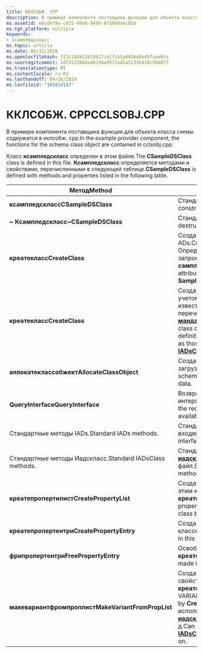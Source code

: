 ```yaml
---
title: ККЛСОБЖ. CPP
description: В примере компонента поставщика функции для объекта класса схемы содержатся в кклсобж. cpp.
ms.assetid: e8cdef8e-c031-49e0-9496-871064aec8bd
ms.tgt_platform: multiple
keywords:
- ксампледскласс
ms.topic: article
ms.date: 05/31/2018
ms.openlocfilehash: f23c198413819627ce1fcb5a605bd8e45faae0ce
ms.sourcegitcommit: 2d531328b6ed82d4ad971a45a5131b430c5866f7
ms.translationtype: MT
ms.contentlocale: ru-RU
ms.lasthandoff: 09/16/2019
ms.locfileid: "105654147"
---
```

# <a name="cclsobjcpp"></a><span data-ttu-id="48aa2-104">ККЛСОБЖ. CPP</span><span class="sxs-lookup"><span data-stu-id="48aa2-104">CCLSOBJ.CPP</span></span>

<span data-ttu-id="48aa2-105">В примере компонента поставщика функции для объекта класса схемы содержатся в кклсобж. cpp.</span><span class="sxs-lookup"><span data-stu-id="48aa2-105">In the example provider component, the functions for the schema class object are contained in cclsobj.cpp.</span></span>

<span data-ttu-id="48aa2-106">Класс **ксампледскласс** определен в этом файле.</span><span class="sxs-lookup"><span data-stu-id="48aa2-106">The **CSampleDSClass** class is defined in this file.</span></span> <span data-ttu-id="48aa2-107">**Ксампледскласс** определяется методами и свойствами, перечисленными в следующей таблице.</span><span class="sxs-lookup"><span data-stu-id="48aa2-107">**CSampleDSClass** is defined with methods and properties listed in the following table.</span></span>



| <span data-ttu-id="48aa2-108">Метод</span><span class="sxs-lookup"><span data-stu-id="48aa2-108">Method</span></span>                      | <span data-ttu-id="48aa2-109">Описание</span><span class="sxs-lookup"><span data-stu-id="48aa2-109">Description</span></span>                                                                                                                                                                                                |
|-----------------------------|------------------------------------------------------------------------------------------------------------------------------------------------------------------------------------------------------------|
| <span data-ttu-id="48aa2-110">**ксампледскласс**</span><span class="sxs-lookup"><span data-stu-id="48aa2-110">**CSampleDSClass**</span></span>          | <span data-ttu-id="48aa2-111">Стандартный конструктор.</span><span class="sxs-lookup"><span data-stu-id="48aa2-111">Standard constructor.</span></span>                                                                                                                                                                                      |
| <span data-ttu-id="48aa2-112">**~ Ксампледскласс**</span><span class="sxs-lookup"><span data-stu-id="48aa2-112">**~CSampleDSClass**</span></span>         | <span data-ttu-id="48aa2-113">Стандартный деструктор.</span><span class="sxs-lookup"><span data-stu-id="48aa2-113">Standard destructor.</span></span>                                                                                                                                                                                       |
| <span data-ttu-id="48aa2-114">**креатекласс**</span><span class="sxs-lookup"><span data-stu-id="48aa2-114">**CreateClass**</span></span>             | <span data-ttu-id="48aa2-115">Создайте объект класса схемы ADs.</span><span class="sxs-lookup"><span data-stu-id="48aa2-115">Create an ADs schema class object.</span></span> <span data-ttu-id="48aa2-116">Определение атрибутов уточняющих запросов путем вызова **сампледсжетклассдефинитион**.</span><span class="sxs-lookup"><span data-stu-id="48aa2-116">Lookup attribute definitions by calling **SampleDSGetClassDefinition**.</span></span>                                                                                                 |
| <span data-ttu-id="48aa2-117">**креатекласс**</span><span class="sxs-lookup"><span data-stu-id="48aa2-117">**CreateClass**</span></span>             | <span data-ttu-id="48aa2-118">Создайте объект класса схемы с учетом определений атрибутов, задав известные атрибуты, такие как перечисленные в [**иадскласс:: мандаторяттрибутес**](iadsclass-property-methods.md).</span><span class="sxs-lookup"><span data-stu-id="48aa2-118">Create a schema class object, given the attribute definitions, setting known attributes, such as those listed in [**IADsClass::MandatoryAttributes**](iadsclass-property-methods.md).</span></span>                     |
| <span data-ttu-id="48aa2-119">**аллокатеклассобжект**</span><span class="sxs-lookup"><span data-stu-id="48aa2-119">**AllocateClassObject**</span></span>     | <span data-ttu-id="48aa2-120">Создайте объект класса схемы и загрузите его данные типа.</span><span class="sxs-lookup"><span data-stu-id="48aa2-120">Create a schema class object and load its type data.</span></span>                                                                                                                                                       |
| <span data-ttu-id="48aa2-121">**QueryInterface**</span><span class="sxs-lookup"><span data-stu-id="48aa2-121">**QueryInterface**</span></span>          | <span data-ttu-id="48aa2-122">Возвращает запрошенный указатель интерфейса, если он доступен.</span><span class="sxs-lookup"><span data-stu-id="48aa2-122">Return the requested interface pointer, if available.</span></span>                                                                                                                                                      |
| <span data-ttu-id="48aa2-123">Стандартные методы IADs.</span><span class="sxs-lookup"><span data-stu-id="48aa2-123">Standard IADs methods.</span></span>      | <span data-ttu-id="48aa2-124">Стандартные методы интерфейса [**iAds**](/windows/desktop/api/Iads/nn-iads-iads) , входящие в этот файл.</span><span class="sxs-lookup"><span data-stu-id="48aa2-124">Standard [**IADs**](/windows/desktop/api/Iads/nn-iads-iads) interface methods included in this file.</span></span>                                                                                                                                     |
| <span data-ttu-id="48aa2-125">Стандартные методы Иадскласс.</span><span class="sxs-lookup"><span data-stu-id="48aa2-125">Standard IADsClass methods.</span></span> | <span data-ttu-id="48aa2-126">Стандартные методы интерфейса [**иадскласс**](/windows/desktop/api/Iads/nn-iads-iadsclass) , входящие в этот файл.</span><span class="sxs-lookup"><span data-stu-id="48aa2-126">Standard [**IADsClass**](/windows/desktop/api/Iads/nn-iads-iadsclass) interface methods included in this file.</span></span>                                                                                                                           |
| <span data-ttu-id="48aa2-127">**креатепропертилист**</span><span class="sxs-lookup"><span data-stu-id="48aa2-127">**CreatePropertyList**</span></span>      | <span data-ttu-id="48aa2-128">Создайте список свойств, связанных с этим классом схемы, вызвав **креатепропертентри**.</span><span class="sxs-lookup"><span data-stu-id="48aa2-128">Create a list of properties associated with this schema class by calling **CreatePropertyEntry**.</span></span>                                                                                                          |
| <span data-ttu-id="48aa2-129">**креатепропертентри**</span><span class="sxs-lookup"><span data-stu-id="48aa2-129">**CreatePropertyEntry**</span></span>     | <span data-ttu-id="48aa2-130">Создайте один объект Property в этом классе схемы.</span><span class="sxs-lookup"><span data-stu-id="48aa2-130">Create one property object in this schema class.</span></span>                                                                                                                                                           |
| <span data-ttu-id="48aa2-131">**фрипропертентри**</span><span class="sxs-lookup"><span data-stu-id="48aa2-131">**FreePropertyEntry**</span></span>       | <span data-ttu-id="48aa2-132">Освободите запись, созданную в **креатепропертентри**.</span><span class="sxs-lookup"><span data-stu-id="48aa2-132">Free the entry made in **CreatePropertyEntry**.</span></span>                                                                                                                                                            |
| <span data-ttu-id="48aa2-133">**макевариантфромпроплист**</span><span class="sxs-lookup"><span data-stu-id="48aa2-133">**MakeVariantFromPropList**</span></span> | <span data-ttu-id="48aa2-134">Создайте массив вариантов из списка свойств, созданного с помощью **креатепропертилист**.</span><span class="sxs-lookup"><span data-stu-id="48aa2-134">Create an array of VARIANTS from the property list created by **CreatePropertyList**.</span></span> <span data-ttu-id="48aa2-135">Может использоваться в реализации [**иадскласс:: мандаторяттрибутес**](iadsclass-property-methods.md) и т. д.</span><span class="sxs-lookup"><span data-stu-id="48aa2-135">Can be used in the implementation of [**IADsClass::MandatoryAttributes**](iadsclass-property-methods.md) and so on.</span></span> |



 

 

 




